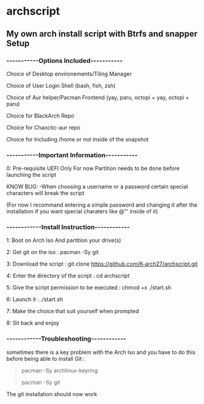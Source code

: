 # archscript
## My own arch install script with Btrfs and snapper Setup

### -----------Options Included-----------


Choice of Desktop environements/Tiling Manager

Choice of User Login Shell (bash, fish, zsh)

Choice of Aur helper/Pacman Frontend (yay, paru, octopi + yay, octopi + paru)

Choice for BlackArch Repo

Choice for Chaoctic-aur repo

Choice for Including /home or not inside of the snapshot

### -----------Important Information-----------

0: Pre-requisite
UEFI Only For now
Partition needs to be done before launching the script

KNOW BUG:
-When choosing a username or a password certain special characters will break the script

(For now I recommand entering a simple password and changing it after the installation if you want special charaters like @"' inside of it) 

### ------------Install Instruction------------

1: Boot on Arch Iso And partition your drive(s)

2: Get git on the iso : pacman -Sy git

3: Download the script : git clone https://github.com/K-arch27/archscript.git

4: Enter the directory of the script : cd archscript

5: Give the script permission to be executed : chmod +x ./start.sh

6: Launch it : ./start.sh

7: Make the choice that suit yourself when prompted

8: Sit back and enjoy


### ------------Troubleshooting------------

 sometimes there is a key problem with the Arch Iso and you have to do this before being able to install Git : 


> pacman -Sy archlinux-keyring

> pacman -Sy git

The git installation should now work
